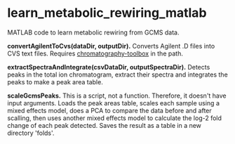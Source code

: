 # learn_metabolic_rewiring_matlab
MATLAB code to learn metabolic rewiring from GCMS data.

<b>convertAgilentToCvs(dataDir, outputDir).</b> Converts Agilent .D files into CVS text files. Requires <a href="https://www.mathworks.com/matlabcentral/fileexchange/47696-chromatography-toolbox">chromatography-toolbox</a> in the path.


<b>extractSpectraAndIntegrate(csvDataDir, outputSpectraDir).</b> Detects peaks in the total ion chromatogram, extract their spectra and integrates the peaks to make a peak area table.

<b>scaleGcmsPeaks.</b> This is a script, not a function. Therefore, it doesn't have input arguments. Loads the peak areas table, scales each sample using a mixed effects model, does a PCA to compare the data before and after scalling, then uses another mixed effects model to calculate the log-2 fold change of each peak detected. Saves the result as a table in a new directory 'folds'.
